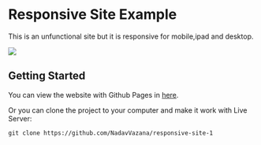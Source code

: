 # Responsive Site Example

This is an unfunctional site but it is responsive for mobile,ipad and desktop.

<img src="https://res.cloudinary.com/ds8xkm0ue/image/upload/v1667120581/Untitled_izpglw.png"/>

## Getting Started

You can view the website with Github Pages in [here](https://nadavvazana.github.io/responsive-site-1/).

Or you can clone the project to your computer and make it work with Live Server:

```
git clone https://github.com/NadavVazana/responsive-site-1
```


